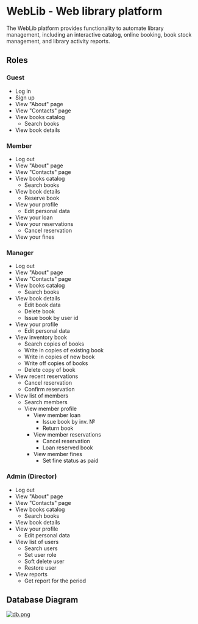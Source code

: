 # WebLib - Web library platform

The WebLib platform provides functionality to automate library management, including an interactive catalog, online booking, book stock management, and library activity reports.

## Roles

### Guest
- Log in
- Sign up
- View "About" page
- View "Contacts" page
- View books catalog
    - Search books
- View book details

### Member
- Log out
- View "About" page
- View "Contacts" page
- View books catalog
    - Search books
- View book details
    - Reserve book
- View your profile
    - Edit personal data
- View your loan
- View your reservations
    - Cancel reservation
- View your fines

### Manager
- Log out
- View "About" page
- View "Contacts" page
- View books catalog
    - Search books
- View book details
    - Edit book data
    - Delete book
    - Issue book by user id
- View your profile
    - Edit personal data
- View inventory book
    - Search copies of books
    - Write in copies of existing book
    - Write in copies of new book
    - Write off copies of books
    - Delete copy of book
- View recent reservations
    - Cancel reservation
    - Confirm reservation
- View list of members
    - Search members
    - View member profile
        - View member loan
            - Issue book by inv. №
            - Return book
        - View member reservations
            - Cancel reservation
            - Loan reserved book
        - View member fines
            - Set fine status as paid

### Admin (Director)
- Log out
- View "About" page
- View "Contacts" page
- View books catalog
    - Search books
- View book details
- View your profile
    - Edit personal data
- View list of users
    - Search users
    - Set user role
    - Soft delete user
    - Restore user
- View reports
    - Get report for the period

## Database Diagram
[![db.png](https://i.postimg.cc/RZNn5QCN/db.png)](https://postimg.cc/5XWt8zCV)
